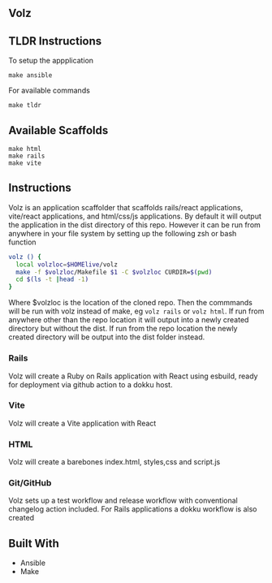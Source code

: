 ## Volz

## TLDR Instructions

To setup the appplication

```
make ansible
```

For available commands

```
make tldr
```

## Available Scaffolds

```
make html
make rails
make vite
```

## Instructions

Volz is an application scaffolder that scaffolds rails/react applications, vite/react applications, and html/css/js applications. By default it will output the application in the dist directory of this repo. However it can be run from anywhere in your file system by setting up the following zsh or bash function

```bash
volz () {
  local volzloc=$HOMElive/volz
  make -f $volzloc/Makefile $1 -C $volzloc CURDIR=$(pwd)
  cd $(ls -t |head -1)
}
```

Where $volzloc is the location of the cloned repo. Then the commmands will be run with volz instead of make, eg `volz rails` or `volz html`. If run from anywhere other than the repo location it will output into a newly created directory but without the dist. If run from the repo location the newly created directory will be output into the dist folder instead.

### Rails

Volz will create a Ruby on Rails application with React using esbuild, ready for deployment via github action to a dokku host.

### Vite

Volz will create a Vite application with React

### HTML

Volz will create a barebones index.html, styles,css and script.js

### Git/GitHub

Volz sets up a test workflow and release workflow with conventional changelog action included. For Rails applications a dokku workflow is also created



## Built With

- Ansible
- Make

